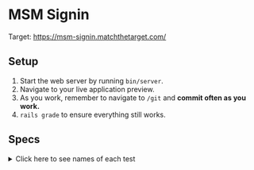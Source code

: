 # MSM Signin

Target: https://msm-signin.matchthetarget.com/

## Setup

1. Start the web server by running `bin/server`.
1. Navigate to your live application preview.
1. As you work, remember to navigate to `/git` and **commit often as you work.**
1. `rails grade` to ensure everything still works.

## Specs
<details>
  <summary>Click here to see names of each test</summary>

<li>User has an column called 'password_digest' of type 'string' </li>

<li>User model does not have a password column </li>

<li>User model has the 'has_secure_password' helper in in the User model </li>

<li>Bookmark model has 'user_id' column </li>

<li>Bookmark model has 'movie_id' column </li>

<li>/user_sign_in has form to sign in a User </li>

<li>/user_sign_in has a <label> with the text 'Email' </li>

<li>/user_sign_in has a label 'Email' with a matching input tag. </li>

<li>/user_sign_in has a <label> with the text 'Password' </li>

<li>/user_sign_in has a label 'Password' with a matching input tag. </li>

<li>/user_sign_in redirects you to the homepage when form is submitted </li>

<li>/user_sign_in displays the 'Sign out' link when user is signed in </li>

<li>/user_sign_up has form to sign up a User </li>

<li>/user_sign_up has a <label> with the text 'Email' </li>

<li>/user_sign_up has a label 'Email' with a matching input tag. </li>

<li>/user_sign_up has a <label> with the text 'First name' </li>

<li>/user_sign_up has a label 'First name' with a matching input tag. </li>

<li>/user_sign_up has a <label> with the text 'Last name' </li>

<li>/user_sign_up has a label 'Last name' with a matching input tag. </li>

<li>/user_sign_up has a <label> with the text 'Password' </li>

<li>/user_sign_up has a label 'Password' with a matching input tag. </li>

<li>/user_sign_up has a <label> with the text 'Password Confirmation' </li>

<li>/user_sign_up has a label 'Password Confirmation' with a matching input tag. </li>

<li>/user_sign_up displays the 'Sign out' link when a user signs up </li>

<li>/user_sign_up creates a new user record when the form is submitted </li>

<li>/bookmarks has a form to create bookmarks </li>

<li>/bookmarks has a dropdown to select Movies by title </li>

<li>/bookmarks form creates a bookmark record </li>

<li>/bookmarks displays a list of the signed in user's bookmarks </li>

<li>/bookmarks has a link to delete each bookmark </li>

<li>/bookmarks has a link, 'Un-bookmark', that removes a Bookmark record </li>

<li>/movies/[MOVIE ID] does NOT have a button, 'Bookmark this movie', to create a bookmark record when user is signed out </li>

<li>/movies/[MOVIE ID] has a form to create a bookmark record when user is signed in </li>

<li>/movies/[MOVIE ID] has a link 'Un-bookmark' to delete bookmark if signed-in user has bookmarked the movie </li>

<li>/movies/[MOVIE ID] has a link, 'Un-bookmark', that removes a Bookmark record, if the signed-in user has bookmarked the movie </li>

</details>
